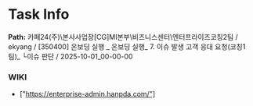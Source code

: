 # Task Info

**Path:** 카페24(주)\본사사업장\[CG]MI본부\비즈니스센터\엔터프라이즈코칭2팀 / ekyang / [350400] 온보딩 실행 _ 온보딩 실행_ 7. 이슈 발생 고객 응대 요청(코칭1팀)_ └이슈 판단 / 2025-10-01_00-00-00

### WIKI
- ["https://enterprise-admin.hanpda.com/"]

